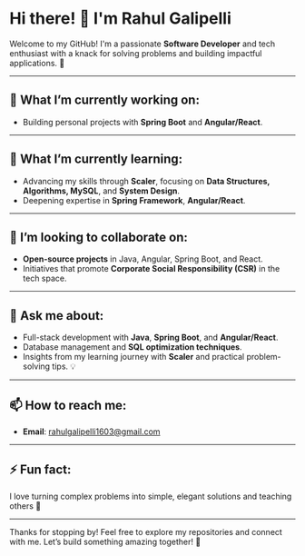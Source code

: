 # Hi there! 👋 I'm Rahul Galipelli

Welcome to my GitHub! I'm a passionate **Software Developer** and tech enthusiast with a knack for solving problems and building impactful applications. 🚀 

---

## 🔭 What I’m currently working on:
- Building personal projects with **Spring Boot** and **Angular/React**.

---

## 🌱 What I’m currently learning:
- Advancing my skills through **Scaler**, focusing on **Data Structures, Algorithms, MySQL**, and **System Design**.
- Deepening expertise in **Spring Framework**, **Angular/React**.

---

## 👯 I’m looking to collaborate on:
- **Open-source projects** in Java, Angular, Spring Boot, and React.
- Initiatives that promote **Corporate Social Responsibility (CSR)** in the tech space.

---

## 💬 Ask me about:
- Full-stack development with **Java**, **Spring Boot**, and **Angular/React**.
- Database management and **SQL optimization techniques**.
- Insights from my learning journey with **Scaler** and practical problem-solving tips. 💡

---

## 📫 How to reach me:
- **Email**: rahulgalipelli1603@gmail.com

---

## ⚡ Fun fact:
I love turning complex problems into simple, elegant solutions and teaching others 🎥

---

Thanks for stopping by! Feel free to explore my repositories and connect with me. Let’s build something amazing together! 🌟

